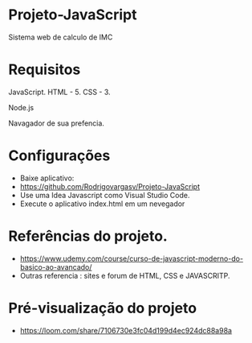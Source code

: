# Projeto-JavaScript
Sistema web de calculo de IMC

# Requisitos
JavaScript.
HTML - 5.
CSS - 3.

Node.js

Navagador de sua prefencia.


# Configurações
* Baixe aplicativo:
* https://github.com/Rodrigovargasv/Projeto-JavaScript
* Use uma Idea Javascript como Visual Studio Code.
* Execute o aplicativo index.html em um nevegador

# Referências do projeto.
- https://www.udemy.com/course/curso-de-javascript-moderno-do-basico-ao-avancado/
- Outras referencia : sites e forum de HTML, CSS e JAVASCRITP.

# Pré-visualização do projeto
* https://loom.com/share/7106730e3fc04d199d4ec924dc88a98a
